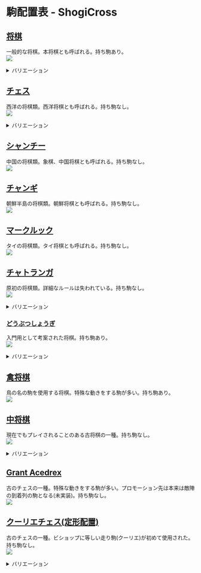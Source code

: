 # 駒配置表 - ShogiCross
## [将棋](https://ja.wikipedia.org/wiki/%E5%B0%86%E6%A3%8B)
一般的な将棋。本将棋とも呼ばれる。持ち駒あり。  
![](img/shogi.png)

<details>
<summary style=cursor:pointer>バリエーション</summary>

### [5五将棋](https://ja.wikipedia.org/wiki/5%E4%BA%94%E5%B0%86%E6%A3%8B)
簡略化された将棋。持ち駒あり。  
![](img/gogoShogi.png)

### [朝倉象棋](https://ja.wikipedia.org/wiki/%E5%B0%8F%E5%B0%86%E6%A3%8B#%E6%9C%9D%E5%80%89%E8%B1%A1%E6%A3%8B)
持ち駒が使用できる小将棋。持ち駒あり。  
![](img/asakuraShogi.png)

### [京将棋](https://ja.wikipedia.org/wiki/%E4%BA%AC%E5%B0%86%E6%A3%8B)
京翔と銅将を追加した将棋。左右の配置が存在。持ち駒あり。  
![](img/kyoShogiLeft.png)  
![](img/kyoShogiRight.png)

### [小将棋](https://ja.wikipedia.org/wiki/%E5%B0%8F%E5%B0%86%E6%A3%8B)
中将棋から駒を取り入れて原点回帰した平安将棋。持ち駒なし。  
![](img/shoShogi.png)

### [平安将棋](https://ja.wikipedia.org/wiki/%E5%B9%B3%E5%AE%89%E5%B0%86%E6%A3%8B)
記録が残る最古の日本の将棋。盤の大きさに緒説ある。持ち駒なし。  
![](img/heianShogi8x8.png)  
![](img/heianShogi9x8.png)  
![](img/heianShogi9x9.png)

### [小京将棋](https://ja.wikipedia.org/wiki/%E4%BA%AC%E5%B0%86%E6%A3%8B)
桂馬を京翔へ置き換えた本将棋。左右の配置が存在。持ち駒あり。  
![](img/shoKyoShogiLeft.png)  
![](img/shoKyoShogiRight.png)

### [山車将棋](https://ja.wikipedia.org/wiki/%E4%BA%AC%E5%B0%86%E6%A3%8B)
香車を山車へ置き換えた本将棋。左右の配置が存在。持ち駒あり。  
![](img/sanshaShogiLeft.png)  
![](img/sanshaShogiRight.png)

### [銅将棋](https://ja.wikipedia.org/wiki/%E4%BA%AC%E5%B0%86%E6%A3%8B)
銀将を銅将へ置き換えた本将棋。左右の配置が存在。持ち駒あり。  
![](img/doShogiLeft.png)  
![](img/doShogiRight.png)

### [金翅将棋](https://ja.wikipedia.org/wiki/%E4%BA%AC%E5%B0%86%E6%A3%8B)
金将を金翅へ置き換えた本将棋。左右の配置が存在。持ち駒あり。  
![](img/kinshiShogiLeft.png)  
![](img/kinshiShogiRight.png)

### [金斗将棋](https://ja.wikipedia.org/wiki/%E4%BA%AC%E5%B0%86%E6%A3%8B)
金将を金斗へ置き換えた本将棋。左右の配置が存在。持ち駒あり。  
![](img/kintoShogiLeft.png)  
![](img/kintoShogiRight.png)

### [将棋30++](https://ja.wikipedia.org/wiki/%E4%BA%AC%E5%B0%86%E6%A3%8B)
京将棋系の駒で複数置換した本将棋。左右の配置が存在。持ち駒あり。  
![](img/shogi30AllLeft.png)  
![](img/shogi30AllRight.png)

### [御妃将棋](https://en.wikipedia.org/wiki/Okisaki_shogi)
チェスの要素を取り入れた本将棋。香車はわざと反車として表示した。持ち駒あり。  
![](img/okisakiShogi.png)

### [四人将棋](https://ja.wikipedia.org/wiki/%E5%9B%9B%E4%BA%BA%E5%B0%86%E6%A3%8B)
4人用の将棋。持ち駒あり。  
![](img/p4Shogi.png)

### [四神将棋](https://ja.wikipedia.org/wiki/%E5%9B%9B%E7%A5%9E%E5%B0%86%E6%A3%8B)
テレビ用の企画として考案された4人用の将棋。持ち駒あり。  
![](img/g4Shogi.png)
</details>

## [チェス](https://ja.wikipedia.org/wiki/%E3%83%81%E3%82%A7%E3%82%B9)
西洋の将棋類。西洋将棋とも呼ばれる。持ち駒なし。  
![](img/chess.png)

<details>
<summary style=cursor:pointer>バリエーション</summary>

### [クレージーハウス](https://ja.wikipedia.org/wiki/%E3%82%AF%E3%83%AC%E3%83%BC%E3%82%B8%E3%83%BC%E3%83%8F%E3%82%A6%E3%82%B9)
持ち駒が使用できるチェス。持ち駒あり。  
![](img/crazyHouse.png)

### [ロスアラモスチェス](https://en.wikipedia.org/wiki/Los_Alamos_chess)
簡略化されたチェス。持ち駒なし。  
![](img/losAlamosChess.png)

### [カパブランカチェス](https://en.wikipedia.org/wiki/Capablanca_chess)
マーシャル(エンプレス)、カーディナル(プリンセス)を追加したチェス。持ち駒なし。
![](img/capablancaChess.png)

### [グランドチェス](https://en.wikipedia.org/wiki/Grand_Chess)
カパブランカチェスと同様の駒を使用するが配置が異なる。持ち駒なし。  
![](img/grandChess.png)

### [4人チェス](https://en.wikipedia.org/wiki/Four-player_chess)
4人用のチェス。持ち駒なし。  
![](img/p4Chess.png)
</details>

## [シャンチー](https://ja.wikipedia.org/wiki/%E3%82%B7%E3%83%A3%E3%83%B3%E3%83%81%E3%83%BC)
中国の将棋類。象棋、中国将棋とも呼ばれる。持ち駒なし。  
![](img/xiangq.png)

## [チャンギ](https://ja.wikipedia.org/wiki/%E3%83%81%E3%83%A3%E3%83%B3%E3%82%AE)
朝鮮半島の将棋類。朝鮮将棋とも呼ばれる。持ち駒なし。  
![](img/janggi.png)

## [マークルック](https://ja.wikipedia.org/wiki/%E3%83%9E%E3%83%BC%E3%82%AF%E3%83%AB%E3%83%83%E3%82%AF)
タイの将棋類。タイ将棋とも呼ばれる。持ち駒なし。  
![](img/makruk.png)

## [チャトランガ](https://ja.wikipedia.org/wiki/%E3%83%81%E3%83%A3%E3%83%88%E3%83%A9%E3%83%B3%E3%82%AC)
原初の将棋類。詳細なルールは失われている。持ち駒なし。  
![](img/chaturanga.png)

<details>
<summary style=cursor:pointer>バリエーション</summary>

### [チャトラジ](https://ja.wikipedia.org/wiki/%E3%83%81%E3%83%A3%E3%83%88%E3%83%A9%E3%82%B8)
四人用のバリエーション。本来はダイスで動かす駒を決める。持ち駒なし。  
![](img/chaturaji.png)
</details>

### [どうぶつしょうぎ](https://www.silverstar.co.jp/02products/dobutsushogi/switch/animal.html)
入門用として考案された将棋。持ち駒あり。  
![](img/dobutsuShogi.png)

<details>
<summary style=cursor:pointer>バリエーション</summary>

### [ごろごろどうぶつしょうぎ](https://www.silverstar.co.jp/02products/dobutsushogi/switch/gorogoro.html)
「きりん」と「ぞう」の代わりに「いぬ」(金将)と「ねこ」(銀将)を追加したどうぶつしょうぎ。5656将棋のどうぶつしょうぎ版。持ち駒あり。  
![](img/gorogoroDobutsuShogi.png)
</details>

## [禽将棋](https://ja.wikipedia.org/wiki/%E7%A6%BD%E5%B0%86%E6%A3%8B)
鳥の名の駒を使用する将棋。特殊な動きをする駒が多い。持ち駒あり。  
![](img/toriShogi.png)

## [中将棋](https://ja.wikipedia.org/wiki/%E4%B8%AD%E5%B0%86%E6%A3%8B)
現在でもプレイされることのある古将棋の一種。持ち駒なし。  
![](img/chuShogi.png)

<details>
<summary style=cursor:pointer>バリエーション</summary>

### [大将棋](https://ja.wikipedia.org/wiki/%E5%A4%A7%E5%B0%86%E6%A3%8B)
中将棋の祖先とされる古将棋。持ち駒なし。  
![](img/daiShogi.png)

### [獅子将棋](https://drive.google.com/file/d/1emrOmE1Xh-sR8wApTOikEgXDGVaAYrrO/view)
中将棋を遊びやすくするよう考案された将棋。持ち駒なし。  
![](img/shishiShogi.png)

### [平成将棋](http://akasaka0x16.blog.fc2.com/blog-entry-130.html)
中将棋を遊びやすくするよう考案された将棋。持ち駒なし。  
![](img/heiseiShogi.png)
</details>

## [Grant Acedrex](https://www.chessvariants.org/rules/grantacedrex)
古のチェスの一種。特殊な動きをする駒が多い。プロモーション先は本来は敵陣の到着列の駒となる(未実装)。持ち駒なし。  
![](img/grantAcedrex.png)

## [クーリエチェス(定形配置)](https://en.wikipedia.org/wiki/Courier_chess)
古のチェスの一種。ビショップに等しい走り駒(クーリエ)が初めて使用された。持ち駒なし。  
![](img/courierChessAdvanced.png)

<details>
<summary style=cursor:pointer>バリエーション</summary>

## [クーリエチェス(初期配置)](https://en.wikipedia.org/wiki/Courier_chess)
クーリエチェスの定形移動を行わない配置。持ち駒なし。  
![](img/courierChess.png)
</details>
